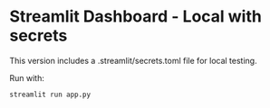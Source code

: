 # Streamlit Dashboard - Local with secrets

This version includes a .streamlit/secrets.toml file for local testing.

Run with:
```bash
streamlit run app.py
```

